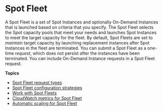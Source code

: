 # Spot Fleet<a name="spot-fleet"></a>

A Spot Fleet is a set of Spot Instances and optionally On\-Demand Instances that is launched based on criteria that you specify\. The Spot Fleet selects the Spot capacity pools that meet your needs and launches Spot Instances to meet the target capacity for the fleet\. By default, Spot Fleets are set to *maintain* target capacity by launching replacement instances after Spot Instances in the fleet are terminated\. You can submit a Spot Fleet as a one\-time *request*, which does not persist after the instances have been terminated\. You can include On\-Demand Instance requests in a Spot Fleet request\.

**Topics**
+ [Spot Fleet request types](spot-fleet-requests.md)
+ [Spot Fleet configuration strategies](how-spot-fleet-works.md)
+ [Work with Spot Fleets](work-with-spot-fleets.md)
+ [CloudWatch metrics for Spot Fleet](spot-fleet-cloudwatch-metrics.md)
+ [Automatic scaling for Spot Fleet](spot-fleet-automatic-scaling.md)
